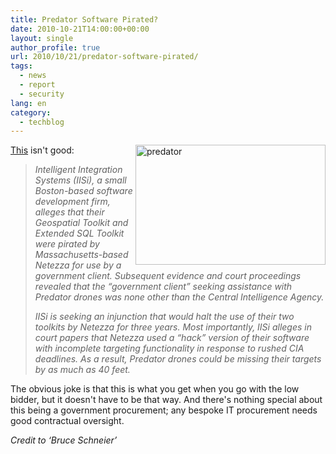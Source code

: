```yaml
---
title: Predator Software Pirated?
date: 2010-10-21T14:00:00+00:00
layout: single
author_profile: true
url: 2010/10/21/predator-software-pirated/
tags:
  - news
  - report
  - security
lang: en
category: 
  - techblog
---
```

[<img title="predator" border="0" alt="predator" align="right" src="http://lh6.ggpht.com/_vaUVXcmC3OI/TMBAdpaXS8I/AAAAAAAAC0A/Ku9cLQDIkpE/predator%5B4%5D.jpg?imgmax=800" width="304" height="192" />This](http://www.fastcompany.com/1695219/cia-predator-drones-facing-ip-lawsuit) isn't good:

> _Intelligent Integration Systems (IISi), a small Boston-based software development firm, alleges that their Geospatial Toolkit and Extended SQL Toolkit were pirated by Massachusetts-based Netezza for use by a government client. Subsequent evidence and court proceedings revealed that the “government client” seeking assistance with Predator drones was none other than the Central Intelligence Agency._ 
> 
> _IISi is seeking an injunction that would halt the use of their two toolkits by Netezza for three years. Most importantly, IISi alleges in court papers that Netezza used a “hack” version of their software with incomplete targeting functionality in response to rushed CIA deadlines. As a result, Predator drones could be missing their targets by as much as 40 feet._

The obvious joke is that this is what you get when you go with the low bidder, but it doesn't have to be that way. And there's nothing special about this being a government procurement; any bespoke IT procurement needs good contractual oversight.

_Credit to ‘Bruce Schneier’_